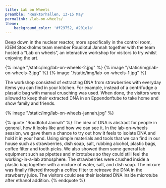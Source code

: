 ```yaml
---
title: Lab on Wheels
preamble: 'Reaktorhallen, 13-15 May'
permalink: /lab-on-wheels/
theme:
    background_color: '#f29752, #201e1a'
---
```


Deep down in the nuclear reactor, more specifically in the control room, iGEM Stockholms team member Roudlotul Jannah together with the team hosted a “Lab on wheels”, an interactive workshop for visitors to try whilst enjoying the art.

{% image "/static/img/lab-on-wheels-2.jpg"  %}
{% image "/static/img/lab-on-wheels-3.jpg"  %}
{% image "/static/img/lab-on-wheels-1.jpg"  %}

The workshop consisted of extracting DNA from strawberries with everyday items you can find in your kitchen. For example, instead of a centrifudge a plasatic bag with manual crusching was used. When done, the visitors were allowed to keep their extracted DNA in an Eppendorftube to take home and show family and friends.

{% image "/static/img/lab-on-wheels-jannah.jpg"  %}

{% quote "Roudlotul Jannah" %}
The idea of DNA is abstract for people in general, how it looks like and how we can see it. In the lab-on-wheels session, we gave them a chance to try out how it feels to isolate DNA and hold it in your hand. Using simple materials and tools that we can find in our house such as strawberries, dish soap, salt, rubbing alcohol, plastic bags, coffee filter and tooth picks. We also showed them some general lab equipment such as pipettes and microtubes so they could still feel the working-in-a-lab atmosphere. The strawberries were crushed inside a plastic bag together with a mixture of water, salt, and dish soap. The mixure was finally filtered through a coffee filter to retreave the DNA in the stawberry juice. The visitors could see their isolated DNA inside microtube after ethanol addition.
{% endquote %}
